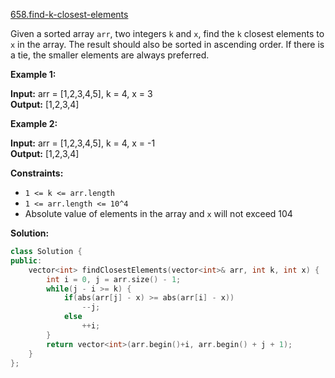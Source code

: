 [658.find-k-closest-elements](https://leetcode.com/problems/find-k-closest-elements/)  

Given a sorted array `arr`, two integers `k` and `x`, find the `k` closest elements to `x` in the array. The result should also be sorted in ascending order. If there is a tie, the smaller elements are always preferred.

**Example 1:**

**Input:** arr = \[1,2,3,4,5\], k = 4, x = 3  
**Output:** \[1,2,3,4\]  

**Example 2:**

**Input:** arr = \[1,2,3,4,5\], k = 4, x = -1  
**Output:** \[1,2,3,4\]  

**Constraints:**

*   `1 <= k <= arr.length`
*   `1 <= arr.length <= 10^4`
*   Absolute value of elements in the array and `x` will not exceed 104  



**Solution:**  

```cpp
class Solution {
public:
    vector<int> findClosestElements(vector<int>& arr, int k, int x) {
        int i = 0, j = arr.size() - 1;
        while(j - i >= k) {
            if(abs(arr[j] - x) >= abs(arr[i] - x))
                --j;
            else
                ++i;
        }
        return vector<int>(arr.begin()+i, arr.begin() + j + 1);
    }
};
```
      
